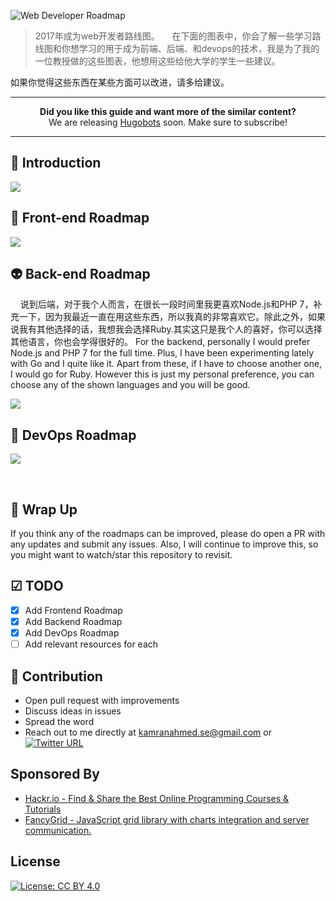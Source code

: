 ![Web Developer Roadmap](http://i.imgur.com/GyvcunJ.png)

> 2017年成为web开发者路线图。
 
 
   在下面的图表中，你会了解一些学习路线图和你想学习的用于成为前端、后端、和devops的技术，我是为了我的一位教授做的这些图表，他想用这些给他大学的学生一些建议。

 如果你觉得这些东西在某些方面可以改进，请多给建议。

***

<p align="center"><b> Did you like this guide and want more of the similar content? </b><br>We are releasing <a href="http://hugobots.com">Hugobots</a> soon. Make sure to subscribe!</p>

***


## 🚀 Introduction

![](https://i.imgur.com/MWkeM18.png)

## 🎨 Front-end Roadmap

![](https://i.imgur.com/qx54HvK.png)

## 👽 Back-end Roadmap

 
 
 说到后端，对于我个人而言，在很长一段时间里我更喜欢Node.js和PHP 7，补充一下，因为我最近一直在用这些东西，所以我真的非常喜欢它。除此之外，如果说我有其他选择的话，我想我会选择Ruby.其实这只是我个人的喜好，你可以选择其他语言，你也会学得很好的。
For the backend, personally I would prefer Node.js and PHP 7 for the full time. Plus, I have been experimenting lately with Go and I quite like it. Apart from these, if I have to choose another one, I would go for Ruby. However this is just my personal preference, you can choose any of the shown languages and you will be good.

![](https://i.imgur.com/jz4xrlQ.png)

## 👷 DevOps Roadmap

![](https://i.imgur.com/z23zTH3.png)

<br>

## 🚦 Wrap Up

If you think any of the roadmaps can be improved, please do open a PR with any updates and submit any issues. Also, I will continue to improve this, so you might want to watch/star this repository to revisit.

## ☑ TODO

- [X] Add Frontend Roadmap
- [X] Add Backend Roadmap
- [X] Add DevOps Roadmap
- [ ] Add relevant resources for each

## 👬 Contribution

- Open pull request with improvements
- Discuss ideas in issues
- Spread the word
- Reach out to me directly at kamranahmed.se@gmail.com or [![Twitter URL](https://img.shields.io/twitter/url/https/twitter.com/kamranahmedse.svg?style=social&label=Follow%20%40kamranahmedse)](https://twitter.com/kamranahmedse)

## Sponsored By

- [Hackr.io - Find & Share the Best Online Programming Courses & Tutorials](https://hackr.io)
- [FancyGrid - JavaScript grid library with charts integration and server communication.](http://fancygrid.com)

## License

[![License: CC BY 4.0](https://img.shields.io/badge/License-CC%20BY%204.0-lightgrey.svg)](https://creativecommons.org/licenses/by/4.0/)
